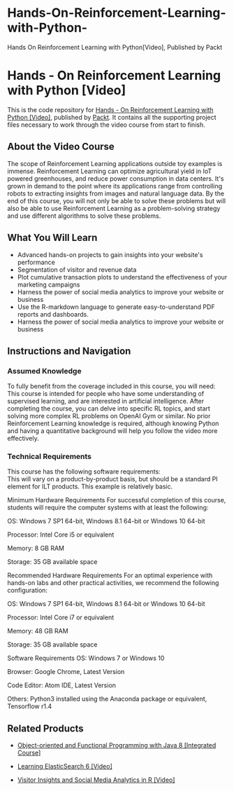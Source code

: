 # Hands-On-Reinforcement-Learning-with-Python-
Hands On Reinforcement Learning with Python[Video], Published by Packt
# Hands - On Reinforcement Learning with Python [Video]
This is the code repository for [Hands - On Reinforcement Learning with Python [Video]](https://www.packtpub.com/big-data-and-business-intelligence/hands-reinforcement-learning-python-video?utm_source=github&utm_medium=repository&utm_campaign=9781788392402), published by [Packt](https://www.packtpub.com/?utm_source=github). It contains all the supporting project files necessary to work through the video course from start to finish.
## About the Video Course
The scope of Reinforcement Learning applications outside toy examples is immense. Reinforcement Learning can optimize agricultural yield in IoT powered greenhouses, and reduce power consumption in data centers. It's grown in demand to the point where its applications range from controlling robots to extracting insights from images and natural language data. By the end of this course, you will not only be able to solve these problems but will also be able to use Reinforcement Learning as a problem-solving strategy and use different algorithms to solve these problems.	

<H2>What You Will Learn</H2>
<DIV class=book-info-will-learn-text>
<UL>
<LI>Advanced hands-on projects to gain insights into your website's performance 
<LI>Segmentation of visitor and revenue data 
<LI>Plot cumulative transaction plots to understand the effectiveness of your marketing campaigns 
<LI>Harness the power of social media analytics to improve your website or business 
<LI>Use the R-markdown language to generate easy-to-understand PDF reports and dashboards. 
<LI>Harness the power of social media analytics to improve your website or business </LI></UL></DIV>

## Instructions and Navigation
### Assumed Knowledge
To fully benefit from the coverage included in this course, you will need:<br/>
This course is intended for people who have some understanding of supervised learning, and are interested in artificial intelligence. After completing the course, you can delve into specific RL topics, and start solving more complex RL problems on OpenAI Gym or similar. No prior Reinforcement Learning knowledge is required, although knowing Python and having a quantitative background will help you follow the video more effectively.	
### Technical Requirements
This course has the following software requirements:<br/>
This will vary on a product-by-product basis, but should be a standard PI element for ILT products. This example is relatively basic.

Minimum Hardware Requirements
For successful completion of this course, students will require the computer systems with at least the following:

OS: Windows 7 SP1 64-bit, Windows 8.1 64-bit or Windows 10 64-bit

Processor: Intel Core i5 or equivalent

Memory: 8 GB RAM

Storage: 35 GB available space



Recommended Hardware Requirements
For an optimal experience with hands-on labs and other practical activities, we recommend the following configuration:

OS: Windows 7 SP1 64-bit, Windows 8.1 64-bit or Windows 10 64-bit

Processor: Intel Core i7 or equivalent

Memory: 48 GB RAM

Storage: 35 GB available space

Software Requirements
OS: Windows 7 or Windows 10

Browser: Google Chrome, Latest Version

Code Editor: Atom IDE, Latest Version

Others: Python3 installed using the Anaconda package or equivalent, Tensorflow r1.4 

## Related Products
* [Object-oriented and Functional Programming with Java 8 [Integrated Course]](https://www.packtpub.com/application-development/object-oriented-and-functional-programming-java-8-integrated-course?utm_source=github&utm_medium=repository&utm_campaign=9781788294027)

* [Learning ElasticSearch 6 [Video]](https://www.packtpub.com/big-data-and-business-intelligence/learning-elasticsearch-6-video?utm_source=github&utm_medium=repository&utm_campaign=9781788997300)

* [Visitor Insights and Social Media Analytics in R [Video]](https://www.packtpub.com/big-data-and-business-intelligence/visitor-insights-and-social-media-analytics-r-video?utm_source=github&utm_medium=repository&utm_campaign=9781788393768)

